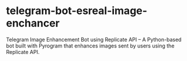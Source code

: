 # telegram-bot-esreal-image-enchancer
Telegram Image Enhancement Bot using Replicate API – A Python-based bot built with Pyrogram that enhances images sent by users using the Replicate API.
